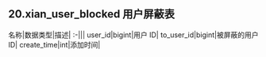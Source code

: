 ## 20.xian_user_blocked 用户屏蔽表

名称|数据类型|描述|
:-|||
user_id|bigint|用户 ID|
to_user_id|bigint|被屏蔽的用户 ID|
create_time|int|添加时间|